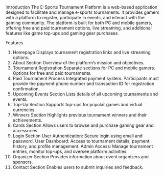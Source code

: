 Introduction
The E-Sports Tournament Platform is a web-based application designed to facilitate and manage e-sports tournaments. It provides gamers with a platform to register, participate in events, and interact with the gaming community. The platform is built for both PC and mobile gamers, offering free and paid tournament options, live streaming, and additional features like game top-ups and gaming gear purchases.

Features
1. Homepage
Displays tournament registration links and live streaming options.
2. About Section
Overview of the platform’s mission and objectives.
3. Tournament Registration
Separate sections for PC and mobile gamers.
Options for free and paid tournaments.
4. Paid Tournament Process
Integrated payment system.
Participants must provide the payment phone number and transaction ID for registration confirmation.
5. Upcoming Events Section
Lists details of all upcoming tournaments and events.
6. Top-Up Section
Supports top-ups for popular games and virtual currencies.
7. Winners Section
Highlights previous tournament winners and their achievements.
8. Cards Section
Allows users to browse and purchase gaming gear and accessories.
9. Login Section
User Authentication: Secure login using email and password.
User Dashboard: Access to tournament details, payment history, and profile management.
Admin Access: Manage tournament entries, monitor top-ups, and oversee platform activities.
10. Organizer Section
Provides information about event organizers and sponsors.
11. Contact Section
Enables users to submit inquiries and feedback.
